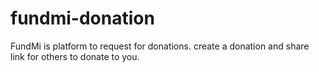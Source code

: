 # fundmi-donation

FundMi is platform to request for donations. create a donation and share link for others to donate to you.
